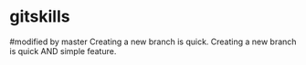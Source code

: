 # gitskills
#modified by master
Creating a new branch is quick.
Creating a new branch is quick AND simple feature.